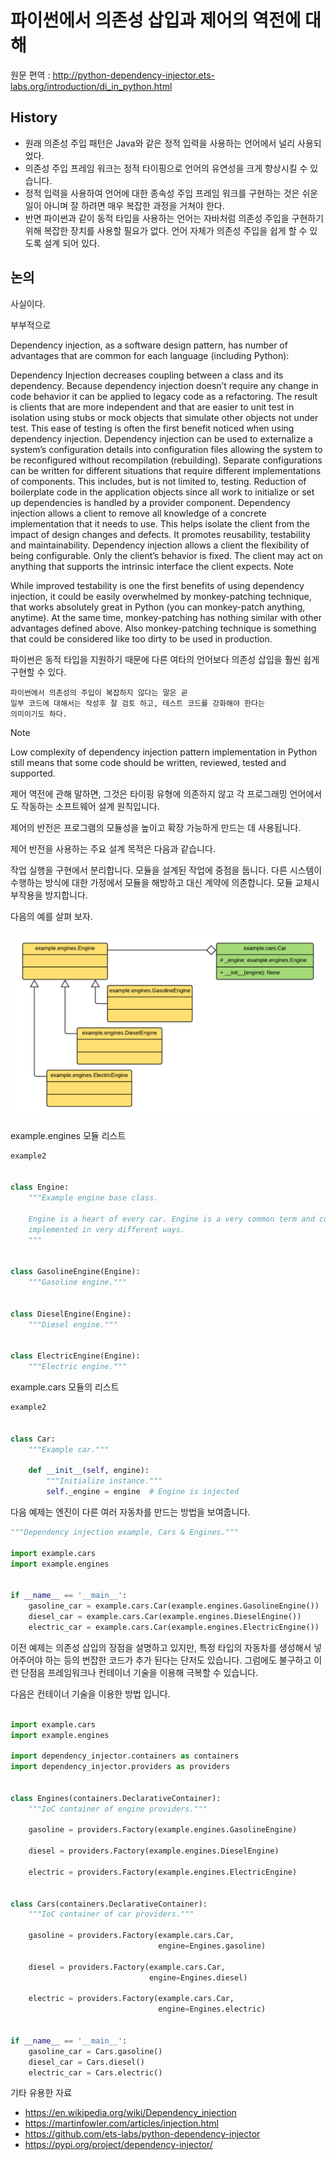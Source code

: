 # 파이썬에서 의존성 삽입과 제어의 역전에 대해

원문 편역 : <http://python-dependency-injector.ets-labs.org/introduction/di_in_python.html>

## History

* 원래 의존성 주입 패턴은 Java와 같은 정적 입력을 사용하는 언어에서 널리 사용되었다.
* 의존성 주입 프레임 워크는 정적 타이핑으로 언어의 유연성을 크게 향상시킬 수 있습니다.
* 정적 입력을 사용하여 언어에 대한 종속성 주입 프레임 워크를 구현하는 것은 쉬운 일이 아니며 잘 하려면 매우 복잡한 과정을 거쳐야 한다.
* 반면 파이썬과 같이 동적 타입을 사용하는 언어는 자바처럼 의존성 주입을 구현하기 위해 복잡한 장치를 사용할 필요가 없다. 언어 자체가 의존성 주입을 쉽게 할 수 있도록 설계 되어 있다.

## 논의

사실이다.

부부적으로

Dependency injection, as a software design pattern, has number of advantages that are common for each language (including Python):

Dependency Injection decreases coupling between a class and its dependency.
Because dependency injection doesn’t require any change in code behavior it can be applied to legacy code as a refactoring. The result is clients that are more independent and that are easier to unit test in isolation using stubs or mock objects that simulate other objects not under test. This ease of testing is often the first benefit noticed when using dependency injection.
Dependency injection can be used to externalize a system’s configuration details into configuration files allowing the system to be reconfigured without recompilation (rebuilding). Separate configurations can be written for different situations that require different implementations of components. This includes, but is not limited to, testing.
Reduction of boilerplate code in the application objects since all work to initialize or set up dependencies is handled by a provider component.
Dependency injection allows a client to remove all knowledge of a concrete implementation that it needs to use. This helps isolate the client from the impact of design changes and defects. It promotes reusability, testability and maintainability.
Dependency injection allows a client the flexibility of being configurable. Only the client’s behavior is fixed. The client may act on anything that supports the intrinsic interface the client expects.
Note

While improved testability is one the first benefits of using dependency injection, 
it could be easily overwhelmed by monkey-patching technique, 
that works absolutely great in Python (you can monkey-patch anything, anytime). 
At the same time, monkey-patching has nothing similar with other advantages defined above. 
Also monkey-patching technique is something that could be considered like 
too dirty to be used in production.


파이썬은 동적 타입을 지원하기 때문에 다른 여타의 언어보다 의존성 삽입을 훨씬 쉽게 구현할 수 있다.

```text
파이썬에서 의존성의 주입이 복잡하지 않다는 말은 곧
일부 코드에 대해서는 작성후 잘 검토 하고, 테스트 코드를 강화해야 한다는
의미이기도 하다.
```
Note

Low complexity of dependency injection pattern implementation in Python still means that some code should be written, reviewed, tested and supported.

제어 역전에 관해 말하면, 그것은 타이핑 유형에 의존하지 않고 각 프로그래밍 언어에서도 작동하는 소프트웨어 설계 원칙입니다.

제어의 반전은 프로그램의 모듈성을 높이고 확장 가능하게 만드는 데 사용됩니다.

제어 반전을 사용하는 주요 설계 목적은 다음과 같습니다.

작업 실행을 구현에서 분리합니다.
모듈을 설계된 작업에 중점을 둡니다.
다른 시스템이 수행하는 방식에 대한 가정에서 모듈을 해방하고 대신 계약에 의존합니다.
모듈 교체시 부작용을 방지합니다.

다음의 예를 살펴 보자.

![모듈 다이어그램](./images/diagram.png)

example.engines 모듈 리스트

```python
example2


class Engine:
    """Example engine base class.

    Engine is a heart of every car. Engine is a very common term and could be
    implemented in very different ways.
    """


class GasolineEngine(Engine):
    """Gasoline engine."""


class DieselEngine(Engine):
    """Diesel engine."""


class ElectricEngine(Engine):
    """Electric engine."""
```

example.cars 모듈의 리스트

```python
example2


class Car:
    """Example car."""

    def __init__(self, engine):
        """Initialize instance."""
        self._engine = engine  # Engine is injected
```
        
다음 예제는 엔진이 다른 여러 자동차를 만드는 방법을 보여줍니다.

```python
"""Dependency injection example, Cars & Engines."""

import example.cars
import example.engines


if __name__ == '__main__':
    gasoline_car = example.cars.Car(example.engines.GasolineEngine())
    diesel_car = example.cars.Car(example.engines.DieselEngine())
    electric_car = example.cars.Car(example.engines.ElectricEngine())
```

이전 예제는 의존성 삽입의 장점을 설명하고 있지만, 특정 타입의 자동차를 생성해서 넣어주어야 하는 등의 번잡한 코드가 추가 된다는
단저도 있습니다. 그럼에도 불구하고 이런 단점음 프레임워크나 컨테이너 기술을 이용해 극복할 수 있습니다.

다음은 컨테이너 기술을 이용한 방법 입니다.

```python

import example.cars
import example.engines

import dependency_injector.containers as containers
import dependency_injector.providers as providers


class Engines(containers.DeclarativeContainer):
    """IoC container of engine providers."""

    gasoline = providers.Factory(example.engines.GasolineEngine)

    diesel = providers.Factory(example.engines.DieselEngine)

    electric = providers.Factory(example.engines.ElectricEngine)


class Cars(containers.DeclarativeContainer):
    """IoC container of car providers."""

    gasoline = providers.Factory(example.cars.Car,
                                 engine=Engines.gasoline)

    diesel = providers.Factory(example.cars.Car,
                               engine=Engines.diesel)

    electric = providers.Factory(example.cars.Car,
                                 engine=Engines.electric)


if __name__ == '__main__':
    gasoline_car = Cars.gasoline()
    diesel_car = Cars.diesel()
    electric_car = Cars.electric()

```

    
기타 유용한 자료
* <https://en.wikipedia.org/wiki/Dependency_injection>
* <https://martinfowler.com/articles/injection.html>
* <https://github.com/ets-labs/python-dependency-injector>
* <https://pypi.org/project/dependency-injector/>